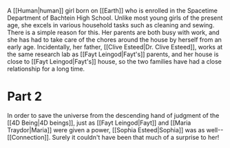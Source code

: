A <span class="races">[[Human|human]]</span> girl born on <span class="political-bodies-places">[[Earth]]</span> who is enrolled in the Spacetime Department of Bachtein High School.  Unlike most young girls of the present age, she excels in various household tasks such as cleaning and sewing.  
There is a simple reason for this.  Her parents are both busy with work, and she has had to take care of the chores around the house by herself from an early age.
Incidentally, her father, <span class="people">[[Clive Esteed|Dr. Clive Esteed]]</span>, works at the same research lab as <span class="people">[[Fayt Leingod|Fayt's]]</span> parents, and her house is close to <span class="people">[[Fayt Leingod|Fayt's]]</span> house, so the two families have had a close relationship for a long time.

# Part 2

In order to save the universe from the descending hand of judgment of the <span class="races">[[4D Being|4D beings]]</span>, just as <span class="people">[[Fayt Leingod|Fayt]]</span> and <span class="people">[[Maria Traydor|Maria]]</span> were given a power, <span class="people">[[Sophia Esteed|Sophia]]</span> was as well--<span class="miscellaneous">[[Connection]]</span>.
Surely it couldn't have been that much of a surprise to her!